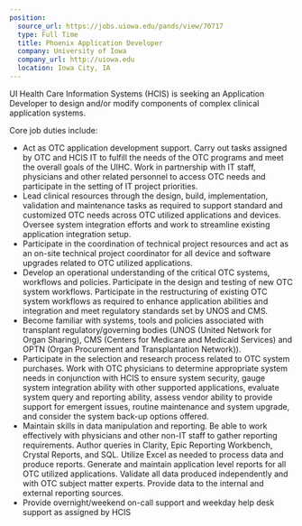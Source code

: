 ```yaml
---
position:
  source_url: https://jobs.uiowa.edu/pands/view/70717
  type: Full Time
  title: Phoenix Application Developer
  company: University of Iowa
  company_url: http://uiowa.edu
  location: Iowa City, IA
---
```


UI Health Care Information Systems (HCIS) is seeking an Application Developer to design and/or modify components of complex clinical application systems.

Core job duties include:

* Act as OTC application development support. Carry out tasks assigned by OTC and HCIS IT to fulfill the needs of the OTC programs and meet the overall goals of the UIHC. Work in partnership with IT staff, physicians and other related personnel to access OTC needs and participate in the setting of IT project priorities.
* Lead clinical resources through the design, build, implementation, validation and maintenance tasks as required to support standard and customized OTC needs across OTC utilized applications and devices. Oversee system integration efforts and work to streamline existing application integration setup.
* Participate in the coordination of technical project resources and act as an on-site technical project coordinator for all device and software upgrades related to OTC utilized applications.
* Develop an operational understanding of the critical OTC systems, workflows and policies. Participate in the design and testing of new OTC system workflows. Participate in the restructuring of existing OTC system workflows as required to enhance application abilities and integration and meet regulatory standards set by UNOS and CMS.
* Become familiar with systems, tools and policies associated with transplant regulatory/governing bodies (UNOS (United Network for Organ Sharing), CMS (Centers for Medicare and Medicaid Services) and OPTN (Organ Procurement and Transplantation Network)).
* Participate in the selection and research process related to OTC system purchases. Work with OTC physicians to determine appropriate system needs in conjunction with HCIS to ensure system security, gauge system integration ability with other supported applications, evaluate system query and reporting ability, assess vendor ability to provide support for emergent issues, routine maintenance and system upgrade, and consider the system back-up options offered.
* Maintain skills in data manipulation and reporting. Be able to work effectively with physicians and other non-IT staff to gather reporting requirements. Author queries in Clarity, Epic Reporting Workbench, Crystal Reports, and SQL. Utilize Excel as needed to process data and produce reports. Generate and maintain application level reports for all OTC utilized applications. Validate all data produced independently and with OTC subject matter experts. Provide data to the internal and external reporting sources.
* Provide overnight/weekend on-call support and weekday help desk support as assigned by HCIS
